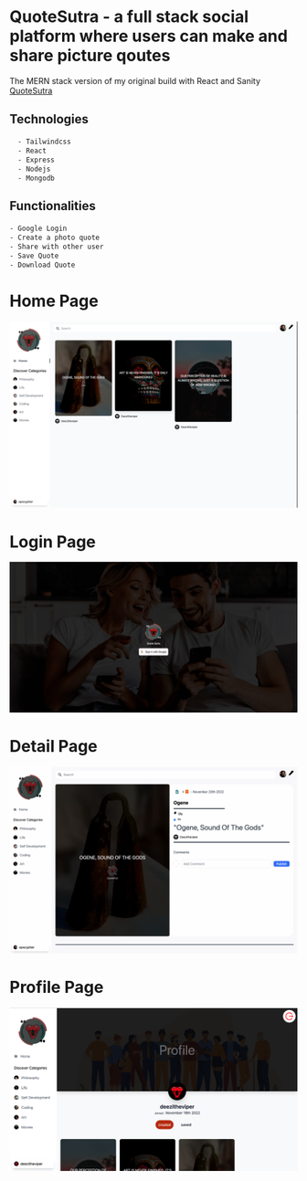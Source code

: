 # QuoteSutra - a full stack social platform where users can make and share picture qoutes 

The MERN stack version of my original build with React and Sanity [QuoteSutra](https://github.com/deezitheviper/QuoteSutra--Sanity-Backend)


## Technologies
  ```
    - Tailwindcss
    - React
    - Express
    - Nodejs
    - Mongodb

  ```

## Functionalities 
  ```
  - Google Login 
  - Create a photo quote
  - Share with other user
  - Save Quote
  - Download Quote

  ```

# Home Page
![Screengrab](/home.png)

# Login Page
![Screengrab](/login.png)

# Detail Page
![Screengrab](/detail.png)

# Profile Page
![Screengrab](/profile.png)

